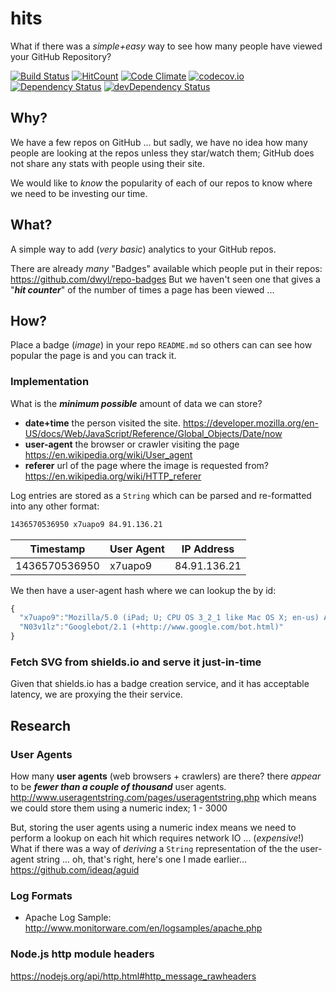 # hits

What if there was a *simple+easy* way to see how many people have viewed your GitHub Repository?

[![Build Status](https://travis-ci.org/nelsonic/hits.svg)](https://travis-ci.org/nelsonic/hits)
[![HitCount](https://hitt.herokuapp.com/nelsonic/hits.svg)](https://github.com/nelsonic/hits)
[![Code Climate](https://codeclimate.com/github/nelsonic/hits/badges/gpa.svg)](https://codeclimate.com/github/nelsonic/hits)
[![codecov.io](http://codecov.io/github/nelsonic/hits/coverage.svg?branch=master)](http://codecov.io/github/nelsonic/hits?branch=master)
[![Dependency Status](https://david-dm.org/nelsonic/hits.svg)](https://david-dm.org/nelsonic/hits)
[![devDependency Status](https://david-dm.org/nelsonic/hits/dev-status.svg)](https://david-dm.org/nelsonic/hits#info=devDependencies)


## Why?

We have a few repos on GitHub ... but sadly, we have no idea how many people
are looking at the repos unless they star/watch them; GitHub does not share
any stats with people using their site.

We would like to *know* the popularity of each of our repos
to know where we need to be investing our time.

## What?

A simple way to add (*very basic*) analytics to your GitHub repos.

There are already *many* "Badges" available which people put in their repos: https://github.com/dwyl/repo-badges
But we haven't seen one that gives a "***hit counter***"
of the number of times a page has been viewed ...

## How?

Place a badge (*image*) in your repo `README.md` so others can
can see how popular the page is and you can track it.

### Implementation

What is the ***minimum possible*** amount of data we can store?

+ **date+time** the person visited the site.
https://developer.mozilla.org/en-US/docs/Web/JavaScript/Reference/Global_Objects/Date/now
+ **user-agent** the browser or crawler visiting the page
https://en.wikipedia.org/wiki/User_agent
+ **referer** url of the page where the image is requested from?
https://en.wikipedia.org/wiki/HTTP_referer

Log entries are stored as a `String` which can be parsed and re-formatted into
any other format:  
```sh
1436570536950 x7uapo9 84.91.136.21
```
| Timestamp     | User Agent  | IP Address   |
| ------------- |:------------|:------------:|
| 1436570536950 | x7uapo9     | 84.91.136.21 |

We then have a user-agent hash where we can lookup the by id:
```js
{
  "x7uapo9":"Mozilla/5.0 (iPad; U; CPU OS 3_2_1 like Mac OS X; en-us) AppleWebKit/531.21.10",
  "N03v1lz":"Googlebot/2.1 (+http://www.google.com/bot.html)"
}
```

### Fetch SVG from shields.io and serve it just-in-time

Given that shields.io has a badge creation service,
and it has acceptable latency, we are proxying the their service.


## Research

### User Agents

How many **user agents** (web browsers + crawlers) are there?
there *appear* to be ***fewer than a couple of thousand*** user agents. http://www.useragentstring.com/pages/useragentstring.php
which means we could store them using a numeric index; 1 - 3000

But, storing the user agents using a numeric index means we
need to perform a lookup on each hit which requires network IO ...
(*expensive*!)
What if there was a way of *deriving* a `String` representation of the
the user-agent string ... oh, that's right, here's one I made earlier...
https://github.com/ideaq/aguid

### Log Formats

+ Apache Log Sample:
http://www.monitorware.com/en/logsamples/apache.php

### Node.js http module headers

https://nodejs.org/api/http.html#http_message_rawheaders

